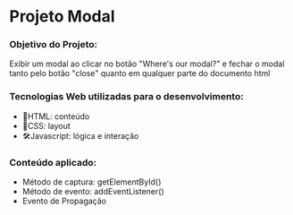 # Projeto Modal

### Objetivo do Projeto:
Exibir um modal ao clicar no botão "Where's our modal?" e fechar o modal tanto pelo botão "close" quanto em qualquer parte do documento html

### Tecnologias Web utilizadas para o desenvolvimento:
- 📄HTML: conteúdo
- 🎨CSS: layout
- 🛠Javascript: lógica e interação

### Conteúdo aplicado:
- Método de captura: getElementById()
- Método de evento: addEventListener()
- Evento de Propagação 